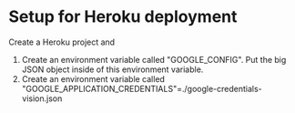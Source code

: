 # Setup for Heroku deployment
Create a Heroku project and
1. Create an environment variable called "GOOGLE_CONFIG". Put the big JSON object inside of this environment variable.
2. Create an environment variable called "GOOGLE_APPLICATION_CREDENTIALS"=./google-credentials-vision.json